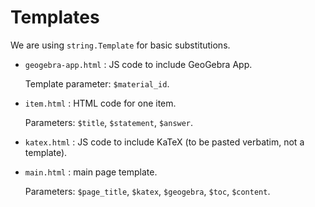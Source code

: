 # Templates

We are using `string.Template` for basic substitutions. 

* `geogebra-app.html` : JS code to include GeoGebra App.

  Template parameter: `$material_id`.

* `item.html` : HTML code for one item.

  Parameters: `$title`, `$statement`, `$answer`.

* `katex.html` : JS code to include KaTeX
  (to be pasted verbatim, not a template).

* `main.html` : main page template.

  Parameters: `$page_title`, `$katex`, `$geogebra`, `$toc`, `$content`.
